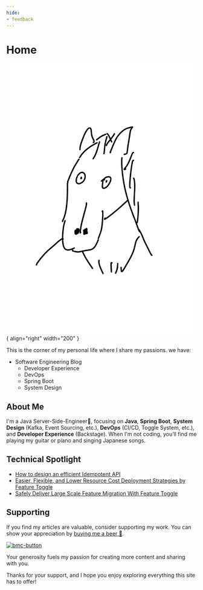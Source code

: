 ```yaml
---
hide:
- feedback
---
```

# Home

![portrait.jpg](assets%2Fhome%2Fportrait.jpg){ align="right" width="200" }

This is the corner of my personal life where I share my passions.
we have:

- Software Engineering Blog
    - Developer Experience
    - DevOps
    - Spring Boot
    - System Design

## About Me
I'm a Java Server-Side-Engineer🚀, focusing on **Java**, **Spring Boot**, **System Design** (Kafka, Event Sourcing, etc.), **DevOps** (CI/CD, Toggle System, etc.), and **Developer Experience** (Backstage). When I'm not coding, you’ll find me playing my guitar or piano and singing Japanese songs.

## Technical Spotlight
- [How to design an efficient Idempotent API](/Software%20Engineering%20Blog/2023/11/23/how-to-design-an-efficient-idempotent-api/)
- [Easier, Flexible, and Lower Resource Cost Deployment Strategies by Feature Toggle](/Software%20Engineering%20Blog/2023/09/28/easier-flexible-and-lower-resource-cost-deployment-strategies-by-feature-toggle)
- [Safely Deliver Large Scale Feature Migration With Feature Toggle](/Software%20Engineering%20Blog/2023/12/21/safely-deliver-large-scale-feature-migration-with-feature-toggle)

## Supporting
If you find my articles are valuable, consider supporting my work. You can show your appreciation by [buying me a beer 🍺](https://www.buymeacoffee.com/swbhcjhtyvv).

<a href="https://www.buymeacoffee.com/swbhcjhtyvv">
<img width="545" alt="bmc-button" src="https://github.com/NoahHsu/noahhsu.github.io/assets/58896446/782f917e-bd8a-4d9a-8e7b-f0784a949cde">
</a>

Your generosity fuels my passion for creating more content and sharing with you.

Thanks for your support, and I hope you enjoy exploring everything this site has to offer!
